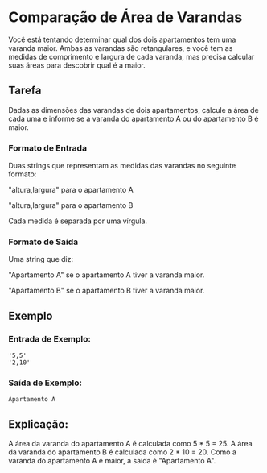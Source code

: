 # Comparação de Área de Varandas

Você está tentando determinar qual dos dois apartamentos tem uma varanda maior. Ambas as varandas são retangulares, e você tem as medidas de comprimento e largura de cada varanda, mas precisa calcular suas áreas para descobrir qual é a maior.

## Tarefa

Dadas as dimensões das varandas de dois apartamentos, calcule a área de cada uma e informe se a varanda do apartamento A ou do apartamento B é maior.

### Formato de Entrada

Duas strings que representam as medidas das varandas no seguinte formato:

"altura,largura" para o apartamento A

"altura,largura" para o apartamento B


Cada medida é separada por uma vírgula.

### Formato de Saída

Uma string que diz:

"Apartamento A" se o apartamento A tiver a varanda maior.

"Apartamento B" se o apartamento B tiver a varanda maior.


## Exemplo

### Entrada de Exemplo:
```
'5,5'
'2,10'
```

### Saída de Exemplo:
```
Apartamento A
```

## Explicação:

A área da varanda do apartamento A é calculada como 5 * 5 = 25.
A área da varanda do apartamento B é calculada como 2 * 10 = 20.
Como a varanda do apartamento A é maior, a saída é "Apartamento A".
